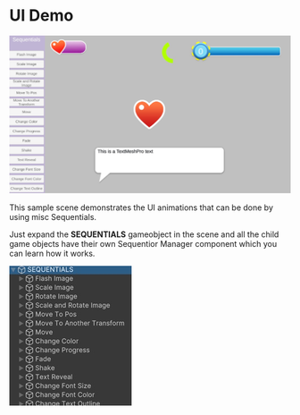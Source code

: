 # UI Demo

![UI Demo](../img/uidemo.jpg)

This sample scene demonstrates the UI animations that can be done by using misc Sequentials.

Just expand the __SEQUENTIALS__ gameobject in the scene and all the child game objects have their own Sequentior Manager component which you can learn how it works.

![UIDemo Sequentiors](../img/uidemo_sequentialobjs.jpg)